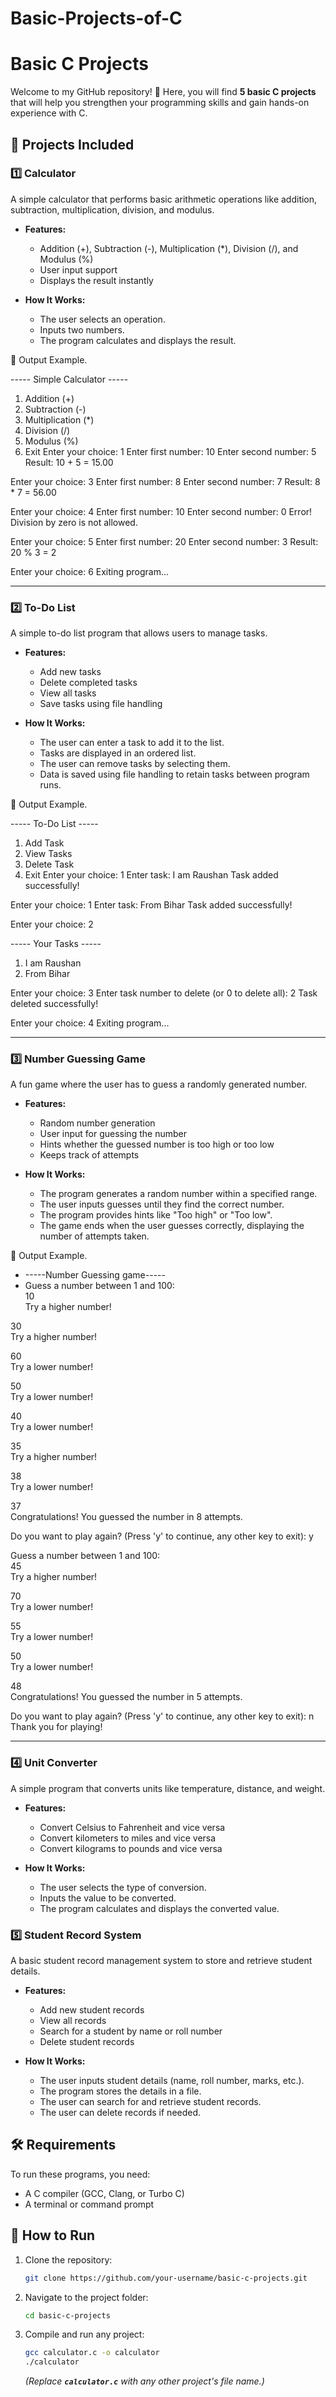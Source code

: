 # Basic-Projects-of-C


# Basic C Projects

Welcome to my GitHub repository! 🚀 Here, you will find **5 basic C projects** that will help you strengthen your programming skills and gain hands-on experience with C.

## 📌 Projects Included

### 1️⃣ Calculator

A simple calculator that performs basic arithmetic operations like addition, subtraction, multiplication, division, and modulus.

- **Features:**

  - Addition (+), Subtraction (-), Multiplication (\*), Division (/), and Modulus (%)
  - User input support
  - Displays the result instantly

- **How It Works:**

  - The user selects an operation.
  - Inputs two numbers.
  - The program calculates and displays the result.

🚀 Output Example.

----- Simple Calculator -----
1. Addition (+)
2. Subtraction (-)
3. Multiplication (*)
4. Division (/)
5. Modulus (%)
6. Exit
Enter your choice: 1
Enter first number: 10
Enter second number: 5
Result: 10 + 5 = 15.00

Enter your choice: 3
Enter first number: 8
Enter second number: 7
Result: 8 * 7 = 56.00

Enter your choice: 4
Enter first number: 10
Enter second number: 0
Error! Division by zero is not allowed.

Enter your choice: 5
Enter first number: 20
Enter second number: 3
Result: 20 % 3 = 2

Enter your choice: 6
Exiting program...


---

### 2️⃣ To-Do List

A simple to-do list program that allows users to manage tasks.

- **Features:**

  - Add new tasks
  - Delete completed tasks
  - View all tasks
  - Save tasks using file handling

- **How It Works:**

  - The user can enter a task to add it to the list.
  - Tasks are displayed in an ordered list.
  - The user can remove tasks by selecting them.
  - Data is saved using file handling to retain tasks between program runs.

🚀 Output Example.

----- To-Do List -----
1. Add Task
2. View Tasks
3. Delete Task
4. Exit
Enter your choice: 1
Enter task: I am Raushan
Task added successfully!

Enter your choice: 1
Enter task: From Bihar
Task added successfully!

Enter your choice: 2

----- Your Tasks -----
1. I am Raushan
2. From Bihar

Enter your choice: 3
Enter task number to delete (or 0 to delete all): 2
Task deleted successfully!

Enter your choice: 4
Exiting program...


___

### 3️⃣ Number Guessing Game

A fun game where the user has to guess a randomly generated number.

- **Features:**

  - Random number generation
  - User input for guessing the number
  - Hints whether the guessed number is too high or too low
  - Keeps track of attempts

- **How It Works:**

  - The program generates a random number within a specified range.
  - The user inputs guesses until they find the correct number.
  - The program provides hints like "Too high" or "Too low".
  - The game ends when the user guesses correctly, displaying the number of attempts taken.
  
 🚀 Output Example.
  - -----Number Guessing game-----
  - Guess a number between 1 and 100:  
10  
Try a higher number!  

30  
Try a higher number!  

60  
Try a lower number!  

50  
Try a lower number!  

40  
Try a lower number!  

35  
Try a higher number!  

38  
Try a lower number!  

37  
Congratulations! You guessed the number in 8 attempts.  

Do you want to play again? (Press 'y' to continue, any other key to exit): y  

Guess a number between 1 and 100:  
45  
Try a higher number!  

70  
Try a lower number!  

55  
Try a lower number!  

50  
Try a lower number!  

48  
Congratulations! You guessed the number in 5 attempts.  

Do you want to play again? (Press 'y' to continue, any other key to exit): n  
Thank you for playing!  

---

### 4️⃣ Unit Converter

A simple program that converts units like temperature, distance, and weight.

- **Features:**

  - Convert Celsius to Fahrenheit and vice versa
  - Convert kilometers to miles and vice versa
  - Convert kilograms to pounds and vice versa

- **How It Works:**

  - The user selects the type of conversion.
  - Inputs the value to be converted.
  - The program calculates and displays the converted value.

### 5️⃣ Student Record System

A basic student record management system to store and retrieve student details.

- **Features:**

  - Add new student records
  - View all records
  - Search for a student by name or roll number
  - Delete student records

- **How It Works:**

  - The user inputs student details (name, roll number, marks, etc.).
  - The program stores the details in a file.
  - The user can search for and retrieve student records.
  - The user can delete records if needed.

## 🛠 Requirements

To run these programs, you need:

- A C compiler (GCC, Clang, or Turbo C)
- A terminal or command prompt

## 🚀 How to Run

1. Clone the repository:
   ```bash
   git clone https://github.com/your-username/basic-c-projects.git
   ```
2. Navigate to the project folder:
   ```bash
   cd basic-c-projects
   ```
3. Compile and run any project:
   ```bash
   gcc calculator.c -o calculator
   ./calculator
   ```
   *(Replace **********************`calculator.c`********************** with any other project's file name.)*



###


